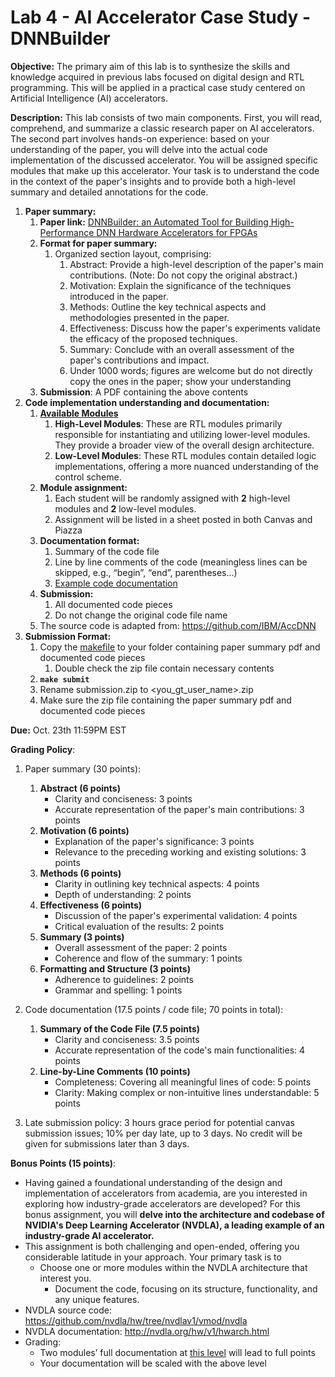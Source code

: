 # Lab 4 - AI Accelerator Case Study - DNNBuilder

**Objective:** The primary aim of this lab is to synthesize the skills and knowledge acquired in previous labs focused on digital design and RTL programming. This will be applied in a practical case study centered on Artificial Intelligence (AI) accelerators.

**Description:**  This lab consists of two main components. First, you will read, comprehend, and summarize a classic research paper on AI accelerators. The second part involves hands-on experience: based on your understanding of the paper, you will delve into the actual code implementation of the discussed accelerator. You will be assigned specific modules that make up this accelerator. Your task is to understand the code in the context of the paper's insights and to provide both a high-level summary and detailed annotations for the code.

1. **Paper summary:**
    1. **Paper link:** [DNNBuilder: an Automated Tool for Building High-Performance DNN Hardware Accelerators for FPGAs](https://ieeexplore.ieee.org/document/8587697)
    2. **Format for paper summary:**
        1. Organized section layout, comprising:
            1. Abstract: Provide a high-level description of the paper's main contributions. (Note: Do not copy the original abstract.)
            2. Motivation: Explain the significance of the techniques introduced in the paper.
            3. Methods: Outline the key technical aspects and methodologies presented in the paper.
            4. Effectiveness: Discuss how the paper's experiments validate the efficacy of the proposed techniques.
            5. Summary: Conclude with an overall assessment of the paper's contributions and impact.
            6. Under 1000 words; figures are welcome but do not directly copy the ones in the paper; show your understanding 
    3. **Submission**: A PDF containing the above contents
2. **Code implementation understanding and documentation:**
    1. **[Available Modules](cs3220-labs/lab4/assets/DNNBuilder_undocumented)**
        1. **High-Level Modules**: These are RTL modules primarily responsible for instantiating and utilizing lower-level modules. They provide a broader view of the overall design architecture.
        2. **Low-Level Modules**: These RTL modules contain detailed logic implementations, offering a more nuanced understanding of the control scheme.
    2. **Module assignment:**
        1. Each student will be randomly assigned with **2** high-level modules and **2** low-level modules.
        2. Assignment will be listed in a sheet posted in both Canvas and Piazza
    3. **Documentation format:**
        1. Summary of the code file
        2. Line by line comments of the code (meaningless lines can be skipped, e.g., “begin”, “end”, parentheses…)
        3. [Example code documentation](cs3220-labs/lab4/assets/examples)
    4. **Submission:**
        1. All documented code pieces
        2. Do not change the original code file name
    5. The source code is adapted from: https://github.com/IBM/AccDNN 
3. **Submission Format:** 
    1. Copy the [makefile](cs3220-labs/lab4/Makefile) to your folder containing paper summary pdf and documented code pieces
        1. Double check the zip file contain necessary contents
    2. **`make submit`**
    3. Rename submission.zip to <you_gt_user_name>.zip
    4. Make sure the zip file containing the paper summary pdf and documented code pieces

**Due:** Oct. 23th 11:59PM EST

**Grading Policy**: 

1. Paper summary (30 points): 
    1. **Abstract (6 points)**
        - Clarity and conciseness: 3 points
        - Accurate representation of the paper's main contributions: 3 points
    2. **Motivation (6 points)**
        - Explanation of the paper's significance: 3 points
        - Relevance to the preceding working and existing solutions: 3 points
    3. **Methods (6 points)**
        - Clarity in outlining key technical aspects: 4 points
        - Depth of understanding: 2 points
    4. **Effectiveness (6 points)**
        - Discussion of the paper's experimental validation: 4 points
        - Critical evaluation of the results: 2 points
    5. **Summary (3 points)**
        - Overall assessment of the paper: 2 points
        - Coherence and flow of the summary: 1 points
    6. **Formatting and Structure (3 points)**
        - Adherence to guidelines: 2 points
        - Grammar and spelling: 1 points
2. Code documentation (17.5 points / code file; 70 points in total):
    1. **Summary of the Code File (7.5 points)**
        - Clarity and conciseness: 3.5 points
        - Accurate representation of the code's main functionalities: 4 points
    2. **Line-by-Line Comments (10 points)**
        - Completeness: Covering all meaningful lines of code: 5 points
        - Clarity: Making complex or non-intuitive lines understandable: 5 points

3. Late submission policy: 3 hours grace period for potential canvas submission issues; 10% per day late, up to 3 days. No credit will be given for submissions later than 3 days.

**Bonus Points (15 points)**: 

- Having gained a foundational understanding of the design and implementation of accelerators from academia, are you interested in exploring how industry-grade accelerators are developed? For this bonus assignment, you will **delve into the architecture and codebase of NVIDIA's Deep Learning Accelerator (NVDLA), a leading example of an industry-grade AI accelerator.**
- This assignment is both challenging and open-ended, offering you considerable latitude in your approach. Your primary task is to
    - Choose one or more modules within the NVDLA architecture that interest you.
        - Document the code, focusing on its structure, functionality, and any unique features.
- NVDLA source code: https://github.com/nvdla/hw/tree/nvdlav1/vmod/nvdla
- NVDLA documentation: http://nvdla.org/hw/v1/hwarch.html
- Grading:
    - Two modules’ full documentation at [this level](https://github.com/nvdla/hw/blob/nvdlav1/vmod/nvdla/cmac/NV_NVDLA_CMAC_CORE_MAC_mul.v) will lead to full points
    - Your documentation will be scaled with the above level

